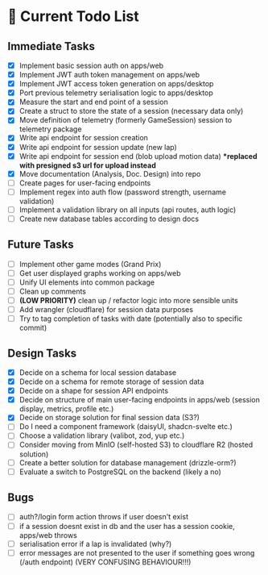 # 📌 Current Todo List

## Immediate Tasks

- [x] Implement basic session auth on apps/web
- [x] Implement JWT auth token management on apps/web
- [x] Implement JWT access token generation on apps/desktop
- [x] Port previous telemetry serialisation logic to apps/desktop
- [x] Measure the start and end point of a session
- [x] Create a struct to store the state of a session (necessary data only)
- [x] Move definition of telemetry (formerly GameSession) session to telemetry package
- [x] Write api endpoint for session creation
- [x] Write api endpoint for session update (new lap)
- [x] Write api endpoint for session end (blob upload motion data) **\*replaced with presigned s3 url for upload instead**
- [x] Move documentation (Analysis, Doc. Design) into repo
- [ ] Create pages for user-facing endpoints
- [ ] Implement regex into auth flow (password strength, username validation)
- [ ] Implement a validation library on all inputs (api routes, auth logic)
- [ ] Create new database tables according to design docs

## Future Tasks

- [ ] Implement other game modes (Grand Prix)
- [ ] Get user displayed graphs working on apps/web
- [ ] Unify UI elements into common package
- [ ] Clean up comments
- [ ] **(LOW PRIORITY)** clean up / refactor logic into more sensible units
- [ ] Add wrangler (cloudflare) for session data purposes
- [ ] Try to tag completion of tasks with date (potentially also to specific commit)

## Design Tasks

- [x] Decide on a schema for local session database
- [x] Decide on a schema for remote storage of session data
- [x] Decide on a shape for session API endpoints
- [x] Decide on structure of main user-facing endpoints in apps/web (session display, metrics, profile etc.)
- [x] Decide on storage solution for final session data (S3?)
- [ ] Do I need a component framework (daisyUI, shadcn-svelte etc.)
- [ ] Choose a validation library (valibot, zod, yup etc.)
- [ ] Consider moving from MinIO (self-hosted S3) to cloudflare R2 (hosted solution)
- [ ] Create a better solution for database management (drizzle-orm?)
- [ ] Evaluate a switch to PostgreSQL on the backend (likely a no)

## Bugs

- [ ] auth?/login form action throws if user doesn't exist
- [ ] if a session doesnt exist in db and the user has a session cookie, apps/web throws
- [ ] serialisation error if a lap is invalidated (why?)
- [ ] error messages are not presented to the user if something goes wrong (/auth endpoint) (VERY CONFUSING BEHAVIOUR!!!)
